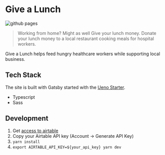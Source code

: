 # Give a Lunch

![github pages](https://github.com/tuntisz/givealunch/workflows/github%20pages/badge.svg?branch=master&event=push)

> Working from home? Might as well Give your lunch money. Donate your lunch money to a local restaurant cooking meals for hospital workers.

Give a Lunch helps feed hungry healthcare workers while supporting local business.

## Tech Stack

The site is built with Gatsby started with the [Ueno Starter](https://www.gatsbyjs.org/starters/ueno-llc/ueno-gatsby-starter/).

- Typescript
- Sass

## Development

1. Get [access to airtable](https://airtable.com/invite/l?inviteId=invB6xFse6TbB1BmT&inviteToken=0055f625782dd335f34548c9d6e1ffbc71464e35b1c1549018e10ad9c9b23c47)
2. Copy your Airtable API key (Account -> Generate API Key)
3. `yarn install`
4. `export AIRTABLE_API_KEY=${your_api_key} yarn dev`
